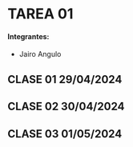 # TAREA 01
#### Integrantes:
- Jairo Angulo
## CLASE 01     29/04/2024


## CLASE 02     30/04/2024



## CLASE 03     01/05/2024